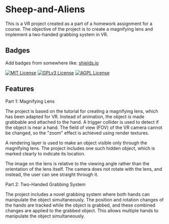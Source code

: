 # Sheep-and-Aliens

This is a VR project created as a part of a homework assignment for a course. The objective of the project is to create a magnifying lens and implement a two-handed grabbing system in VR. 

## Badges

Add badges from somewhere like: [shields.io](https://shields.io/)

[![MIT License](https://img.shields.io/badge/License-MIT-green.svg)](https://choosealicense.com/licenses/mit/)
[![GPLv3 License](https://img.shields.io/badge/License-GPL%20v3-yellow.svg)](https://opensource.org/licenses/)
[![AGPL License](https://img.shields.io/badge/license-AGPL-blue.svg)](http://www.gnu.org/licenses/agpl-3.0)

## Features

Part 1: Magnifying Lens

The project is based on the tutorial for creating a magnifying lens, which has been adapted for VR. Instead of animation, the object is made grabbable and attached to the hand. A trigger collider is used to detect if the object is near a hand. The field of view (FOV) of the VR camera cannot be changed, so the "zoom" effect is achieved using render textures.

A rendering layer is used to make an object visible only through the magnifying lens. The project includes one such hidden object, which is marked clearly to indicate its location.

The image on the lens is relative to the viewing angle rather than the orientation of the lens itself. The camera does not rotate with the lens, and instead, the user can see straight through it.

Part 2: Two-Handed Grabbing System

The project includes a novel grabbing system where both hands can manipulate the object simultaneously. The position and rotation changes of the hands are tracked while the object is grabbed, and these combined changes are applied to the grabbed object. This allows multiple hands to manipulate the object simultaneously.

